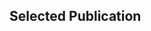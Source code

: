 ---
---



## Selected Publication

<script src="https://bibbase.org/show?bib=https%3A%2F%2Fbibbase.org%2Fnetwork%2Ffiles%2FDZe6GmtWyPRSZ3Nav&noBootstrap=1&jsonp=1"></script>
